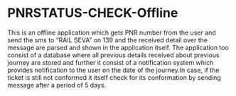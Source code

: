 PNRSTATUS-CHECK-Offline
=======================

This is an offline application which gets PNR number from the user and send the sms to “RAIL SEVA” on 139 and
the received detail over the message are parsed and shown in the application itself. The application too consist
of a database where all previous details received about previous journey are stored and further it consist of a 
notification system which provides notification to the user on the date of the journey.In case, if the ticket is
still not conformed it itself check for its conformation by sending message after a period of 5 days.
